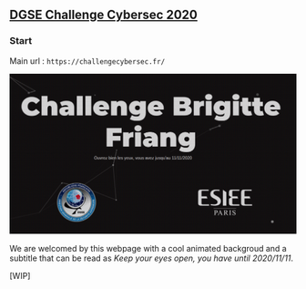 ## [DGSE Challenge Cybersec 2020](https://challengecybersec.fr/)

### Start
Main url : `https://challengecybersec.fr/`

![main page](static/main.png?raw=true)

We are welcomed by this webpage with a cool animated backgroud and a subtitle that can be read as *Keep your eyes open, you have until 2020/11/11*.


[WIP]
